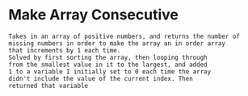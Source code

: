 # Make Array Consecutive
	Takes in an array of positive numbers, and returns the number of 
	missing numbers in order to make the array an in order array 
	that increments by 1 each time.
	Solved by first sorting the array, then looping through
	from the smallest value in it to the largest, and added
	1 to a variable I initially set to 0 each time the array
	didn't include the value of the current index. Then
	returned that variable